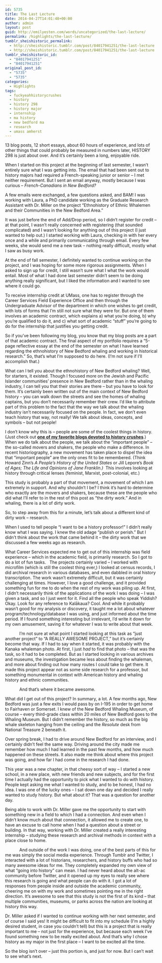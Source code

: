 ```yaml
---
id: 5735
title: The Last Lecture
date: 2014-04-27T14:01:48+00:00
author: admin
layout: post
guid: http://emilyesten.com/words/uncategorized/the-last-lecture/
permalink: /highlights/the-last-lecture/
tumblr_sheishistoric_permalink:
  - http://sheishistoric.tumblr.com/post/84017941251/the-last-lecture
  - http://sheishistoric.tumblr.com/post/84017941251/the-last-lecture
tumblr_sheishistoric_id:
  - "84017941251"
  - "84017941251"
original_post_id:
  - "5735"
  - "5735"
categories:
  - Highlights
tags:
  - fuckyeahhistorycrushes
  - history
  - history 298
  - history major
  - internship
  - ma history
  - new bedford ma
  - research
  - umass amherst
---
```

13 blog posts, 12 short essays, about 60 hours of experience, and lots of other things that could probably be measured in numbers later, HISTORY 298 is just about over. And it’s certainly been a long, enjoyable ride.

When I started on this project at the beginning of last semester, I wasn’t entirely sure what I was getting into. The email that had been sent out to history majors had required a French-speaking junior or senior – I met neither requirement. But I sent an email anyway, mostly because I was curious – _French-Canadians_ _in New Bedford?_ 

A few emails were exchanged, a few questions asked, and BAM! I was working with Laura, a PhD candidate working as the Graduate Research Assistant with Dr. Miller on the project “Ethnohistory of Ethnic Whalemen and their Communities in the New Bedford Area.”

<!-- more -->

It was just before the end of Add/Drop period, so I didn’t register for credit – at that point, I wasn’t really concerned with registering (that sounded complicated) and I wasn’t looking for anything out of this project (I just wanted to help out.) I started working with Laura, checking in with her every once and a while and primarily communicating through email. Every few weeks, she would send me a new task – nothing really difficult, mostly what I saw as busy work.

At the end of fall semester, I definitely wanted to continue working on the project, and I was hoping for some more rigorous assignments. When I asked to sign up for credit, I still wasn’t sure what I what the work would entail. Most of what I had done last semester didn’t seem to be doing anything really significant, but I liked the information and I wanted to see where it could go.

To receive internship credit at UMass, one has to register through the Career Services Field Experience Office and then through the Undergraduate Advisor of the department in which one wishes to get credit, with lots of forms that I’m still not sure what they were for. But one of them involves an academic contract, which explains a) what you’re doing, b) why you’re qualified to do it, and c) what sort of academic “stuff” you’re going to do for the internship that justifies you getting credit.

So if you’ve been following my blog, you know that my blog posts are a part of that academic contract. The final aspect of my portfolio requires a “5-page reflective essay at the end of the semester on what I have learned regarding the ethnohistory of New Bedford whaling and working in historical research.” So, that’s what I’m supposed to do here. (I’m not sure if I’ll accomplish that.)

What can I tell you about the ethnohistory of New Bedford whaling? Well, for starters, it existed. Though I focused more on the Jewish and Pacific Islander communities’ presence in New Bedford rather than in the whaling industry, I can tell you that their stories are there – but you have to look for them. It’s certainly been written out of the main context of New Bedford history – you can walk down the streets and see the homes of whaling captains, but you don’t necessarily remember their crew. I’d like to attribute part of this problem to the fact that the way we talk about the whaling industry isn’t necessarily focused on the people. In fact, we don’t even teach history that way, not really! We talk about ideas, concepts, and symbols – but not people!

I don’t know why this is – people are some of the coolest things in history. (Just check out <a href="http://www.fuckyeahhistorycrushes.tumblr.com" target="_blank"><strong>one of my favorite blogs devoted to history crushes</strong></a>.) When we do talk about the people, we talk about the “important people” – the so-called movers and shakers, the people who make a difference. In recent historiography, a new movement has taken place to dispel the idea that “important people” are the only ones fit to be remembered. (Think Howard Zinn’s _A People’s History of the United States_ or Jill Lepore’s _Book of Ages; The Life and Opinions of Jane Franklin.)_  This involves looking at history through critical lenses (feminist, Marxist, post-colonial, etc.)

This study is probably a part of that movement, a movement of which I am extremely in support. And why shouldn’t I be? I think it’s hard to determine who exactly are the movers and shakers, because these are the people who did what I’ll refer to in the rest of this post as “the dirty work.” And in whaling, there is a lot of dirty work.

So, to step away from this for a minute, let’s talk about a different kind of dirty work – research.

When I used to tell people “I want to be a history professor!” I didn’t really know what I was saying. I knew the old adage “publish or perish.” But I didn’t think about the work that came behind it – the dirty work that we discussed a few weeks ago as research.

What Career Services expected me to get out of this internship was field experience – which in the academic field, is primarily research. So I got to do a lot of fun tasks.   The projects certainly varied – I worked with microfilm (which is still the coolest thing ever,) I looked at census records, I did archival research in various databases, and even dabbled in oral history transcription. The work wasn’t extremely difficult, but it was certainly challenging at times. However, I love a good challenge, and it provided something fun for me to do when the rest of my work was piling up. At first, I didn’t necessarily think of the applications of the work I was doing – I was given a task, and so I just went for it. Find all the people who speak Yiddish? Okay. Look for any reference to Kalākaua? Cool. And while it probably wasn’t good for my analysis or discovery, it taught me a lot about whatever program/technology/database I was using, and just informed about the time period. If I found something interesting but irrelevant, I’d write it down for my own amusement, saving it for whatever I was to write about that week.

            I’m not sure at what point I started looking at this task as “just another project” to “A REALLY AWESOME PROJECT,” but it’s certainly become that way. If I had to say when it started, it was probably with the Kanaka whaleman photo. At first, I just _had_ to find that photo – that was the task, so it had to be completed. But as I started looking in various archives and museums, the investigation became less about finding the whaleman, and more about finding out how many routes I could take to get there. It made this project appear not as some side research for a professor, but something monumental in context with American history and whaling history and ethnic communities.

            And that’s where it became awesome. 

What did I get out of this project? In summary, a lot. A few months ago, New Bedford was just a few exits I would pass by on I-195 in order to get home to Fairhaven or Somerset. I knew of the New Bedford Whaling Museum, of course – every third-grade class within 20 miles of New Bedford goes to the Whaling Museum. But I didn’t remember the history, so much as the big whale skeleton hanging from the ceiling and the _Resolute_ desk from National Treasure 2 beneath it.

Over spring break, I had to drive around New Bedford for an interview, and I certainly didn’t feel the same way. Driving around the city made me remember how much I had learned in the past few months, and how much happened on these streets. It also made me think about where this project was going, and how far I had come in the research I had done.

This year was a new chapter, in that cheesy sort of way – I started a new school, in a new place, with new friends and new subjects, and for the first time I actually had the opportunity to pick what I wanted to do with history. People kept asking me what I wanted to study, and to be honest, I had no idea. I was one of the lucky ones – I sat down one day and decided I really wanted to study history. But what about it? That was a question for another day.

Being able to work with Dr. Miller gave me the opportunity to start with something new in a field to which I had a connection. And even when I didn’t know much about that connection, it allowed me to create one, to have an excuse to call home when I had a question about a street or building. In that way, working with Dr. Miller created a really interesting internship – studying these research and archival methods in context with a place close to home.

            And outside of the work I was doing, one of the best parts of this for me was simply the social media experience. Through Tumblr and Twitter, I interacted with a lot of historians, researchers, and history buffs who had so many awesome ideas for me. They completely expanded my own view of what “going into history” can mean. I had never heard about the alt-ac community before Twitter, and it opened up my eyes to really see where this research is going and what people can do with it. I got a lot of responses from people inside and outside the academic community, cheering me on with my work and sometimes pointing me in the right direction. It’s awesome to see that this study is not the first of its kind – that multiple communities, museums, or parks across the nation are looking at history this way.

Dr. Miller asked if I wanted to continue working with her next semester, and of course I said yes! It might be difficult to fit into my schedule (I’m a highly desired student, in case you couldn’t tell) but this is a project that is really important to me – not just for the experience, but because each week I’ve found something new to be really excited about. And that’s why I chose history as my major in the first place – I want to be excited all the time.

So the blog isn’t over – just this portion is, and just for now. But I can’t wait to see what’s next.